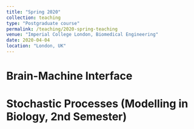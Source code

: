 ```yaml
---
title: "Spring 2020"
collection: teaching
type: "Postgraduate course"
permalink: /teaching/2020-spring-teaching
venue: "Imperial College London, Biomedical Engineering"
date: 2020-04-04
location: "London, UK"
---
```


Brain-Machine Interface
======


Stochastic Processes (Modelling in Biology, 2nd Semester)
======



